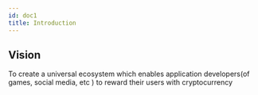 ```yaml
---
id: doc1
title: Introduction
---
```


## Vision

To create a universal ecosystem which enables application developers(of games, social media, etc ) to reward their users with cryptocurrency
